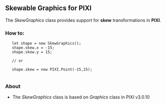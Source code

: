## Skewable Graphics for PIXI 

The *SkewGraphics* class provides support for **skew** transformations in **PIXI**.


### How to:


 ``` 
	let shape = new SkewGraphics();
	shape.skew.x = -15;
	shape.skew.y = 15;

	// or

	shape.skew = new PIXI.Point(-15,15);


 ```


### About

- The *SkewGraphics* class is based on *Graphics* class in PIXI v3.0.10
